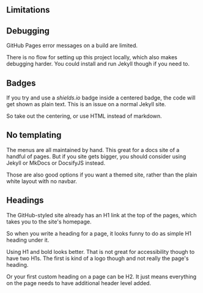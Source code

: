 ## **Limitations**

## Debugging

GitHub Pages error messages on a build are limited.

There is no flow for setting up this project locally, which also makes debugging harder. You could install and run Jekyll though if you need to.


## Badges

If you try and use a _shields.io_ badge inside a centered badge, the code will get shown as plain text. This is an issue on a normal Jekyll site.

So take out the centering, or use HTML instead of markdown.


## No templating

The menus are all maintained by hand. This great for a docs site of a handful of pages. But if you site gets bigger, you should consider using Jekyll or MkDocs or DocsifyJS instead.

Those are also good options if you want a themed site, rather than the plain white layout with no navbar.


## Headings

The GitHub-styled site already has an H1 link at the top of the pages, which takes you to the site's homepage.

So when you write a heading for a page, it looks funny to do as simple H1 heading under it.

Using H1 and bold looks better. That is not great for accessibility though to have two H1s. The first is kind of a logo though and not really the page's heading.

Or your first custom heading on a page can be H2. It just means everything on the page needs to have additional header level added.
